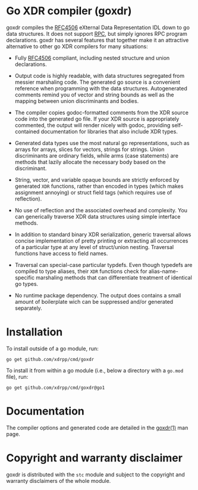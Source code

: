 # Go XDR compiler (goxdr)

goxdr compiles the [RFC4506] eXternal Data Representation IDL down to
go data structures.  It does not support [RPC][RFC5531], but simply
ignores RPC program declarations.  goxdr has several features that
together make it an attractive alternative to other go XDR compilers
for many situations:

* Fully [RFC4506] compliant, including nested structure and union
  declarations.

* Output code is highly readable, with data structures segregated from
  messier marshaling code.  The generated go source is a convenient
  reference when programming with the data structures.  Autogenerated
  comments remind you of vector and string bounds as well as the
  mapping between union discriminants and bodies.

* The compiler copies godoc-formatted comments from the XDR source
  code into the generated go file.  If your XDR source is
  appropriately commented, the output will render nicely with godoc,
  providing self-contained documentation for libraries that also
  include XDR types.

* Generated data types use the most natural go representations, such
  as arrays for arrays, slices for vectors, strings for strings.
  Union discriminants are ordinary fields, while arms (case
  statements) are methods that lazily allocate the necessary body
  based on the discriminant.

* String, vector, and variable opaque bounds are strictly enforced by
  generated `XDR` functions, rather than encoded in types (which makes
  assignment annoying) or struct field tags (which requires use of
  reflection).

* No use of reflection and the associated overhead and complexity.
  You can generically traverse XDR data structures using simple
  interface methods.

* In addition to standard binary XDR serialization, generic traversal
  allows concise implementation of pretty printing or extracting all
  occurrences of a particular type at any level of struct/union
  nesting.  Traversal functions have access to field names.

* Traversal can special-case particular typdefs.  Even though typedefs
  are compiled to type aliases, their `XDR` functions check for
  alias-name-specific marshaling methods that can differentiate
  treatment of identical go types.

* No runtime package dependency.  The output does contains a small
  amount of boilerplate wich can be suppressed and/or generated
  separately.

# Installation

To install outside of a go module, run:

    go get github.com/xdrpp/cmd/goxdr

To install it from within a go module (i.e., below a directory with a
`go.mod` file), run:

    go get github.com/xdrpp/cmd/goxdr@go1

# Documentation

The compiler options and generated code are detailed in the
[goxdr(1)][goxdr.1] man page.

# Copyright and warranty disclaimer

goxdr is distributed with the `stc` module and subject to the
copyright and warranty disclaimers of the whole module.

[RFC4506]: https://tools.ietf.org/html/rfc4506
[RFC5531]: https://tools.ietf.org/html/rfc5531
[goxdr.1]: https://xdrpp.github.io/stc/pkg/github.com/xdrpp/stc/cmd/goxdr/goxdr.1.html

